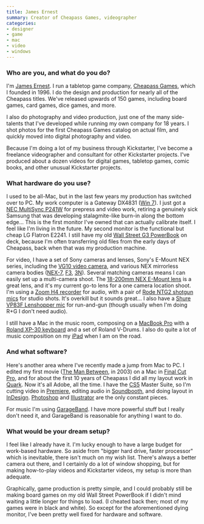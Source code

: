 ```yaml
---
title: James Ernest
summary: Creator of Cheapass Games, videographer
categories:
- designer
- game
- mac
- video
- windows
---
```


### Who are you, and what do you do?

I'm [James Ernest](http://boardgamegeek.com/boardgamedesigner/61/james-ernest "James' entry on BoardGameGeek."). I run a tabletop game company, [Cheapass Games](http://cheapass.com/ "James' game company."), which I founded in 1996. I do the design and production for nearly all of the Cheapass titles. We've released upwards of 150 games, including board games, card games, dice games, and more.

I also do photography and video production, just one of the many side-talents that I've developed while running my own company for 18 years. I shot photos for the first Cheapass Games catalog on actual film, and quickly moved into digital photography and video.

Because I'm doing a lot of my business through Kickstarter, I've become a freelance videographer and consultant for other Kickstarter projects. I've produced about a dozen videos for digital games, tabletop games, comic books, and other unusual Kickstarter projects.

### What hardware do you use?

I used to be all-Mac, but in the last few years my production has switched over to PC. My work computer is a Gateway DX4831 ([Win 7][windows-7]). I just got a [NEC MultiSync P241W][p241w-bk] for prepress and video work, retiring a genuinely sick Samsung that was developing stalagmite-like burn-in along the bottom edge... This is the first monitor I've owned that can actually calibrate itself. I feel like I'm living in the future. My second monitor is the functional but cheap LG Flatron E2241. I still have my old [Wall Street G3 PowerBook][powerbook-g3] on deck, because I'm often transferring old files from the early days of Cheapass, back when that was my production machine.

For video, I have a set of Sony cameras and lenses, Sony's E-Mount NEX series, including the [VG10 video camera][nex-vg10], and various NEX mirrorless camera bodies ([NEX-7][alpha-nex-7], [F3][nex-f3], [3N][nex-3n]). Several matching cameras means I can easily set up a multi-camera shoot. The [18-200mm NEX E-Mount lens][e-mount-18-200mm-f3.5-6.3-zoom] is a great lens, and it's my current go-to lens for a one camera location shoot. I'm using a [Zoom H4 recorder][h4] for audio, with a pair of [Rode NTG2 shotgun mics][ntg2] for studio shots. It's overkill but it sounds great... I also have a [Shure VP83F Lenshopper mic][vp83f-lenshopper] for run-and-gun (though usually when I'm doing R+G I don't need audio).

I still have a Mac in the music room, composing on a [MacBook Pro][macbook-pro] with a [Roland XP-30 keyboard][xp-30] and a set of Roland V-Drums. I also do quite a lot of music composition on my [iPad][ipad-2] when I am on the road.

### And what software?

Here's another area where I've recently made a jump from Mac to PC. I edited my first movie ([The Man Between](http://www.imdb.com/title/tt0404217/ "The IMDB entry for 'The Man Between.'"), in 2003) on a Mac in [Final Cut Pro][final-cut-pro], and for about the first 10 years of Cheapass I did all my layout work in [Quark][quarkxpress]. Now it's all Adobe, all the time. I have the [CS5][creative-suite] Master Suite, so I'm cutting video in [Premiere][], editing audio in [Soundbooth][], and doing layout in [InDesign][]. [Photoshop][] and [Illustrator][] are the only constant pieces.

For music I'm using [GarageBand][]. I have more powerful stuff but I really don't need it, and GarageBand is reasonable for anything I want to do.

### What would be your dream setup?

I feel like I already have it. I'm lucky enough to have a large budget for work-based hardware. So aside from "bigger hard drive, faster processor" which is inevitable, there isn't much on my wish list. There's always a better camera out there, and I certainly do a lot of window shopping, but for making how-to-play videos and Kickstarter videos, my setup is more than adequate.

Graphically, game production is pretty simple, and I could probably still be making board games on my old Wall Street PowerBook if I didn't mind waiting a little longer for things to load. (I cheated back then; most of my games were in black and white). So except for the aforementioned dying monitor, I've been pretty well fixed for hardware and software.

[alpha-nex-7]: http://store.sony.com/alpha-nex-7-camera-body-zid27-NEX7/B/cat-27-catid-All-Alpha-NEX-Cameras "A 24.3 megapixel mirrorless camera."
[e-mount-18-200mm-f3.5-6.3-zoom]: https://www.bhphotovideo.com/c/product/732292-REG/Sony_SEL18200_DT_18_200mm_f_3_5_6_3_Zoom.html "A zoom lens for Sony's E-Mount system."
[h4]: https://www.zoom.co.jp/english/products/h4/ "A digital audio recorder."
[ipad-2]: https://www.apple.com/ipad/ "A tablet device."
[macbook-pro]: https://www.apple.com/macbook-pro/ "A laptop."
[nex-3n]: https://www.amazon.com/Sony-NEX-3NL-Compact-Interchangeable-Digital/dp/B00BF9MUBM "A 16.1 megapixel mirrorless digital camera."
[nex-f3]: https://www.amazon.com/Sony-NEX-F3K-Compact-System-18-55mm/dp/B00836H2BI "A 16.1 megapixel mirrorless digital camera."
[nex-vg10]: https://www.amazon.com/Sony-NEXVG10-Interchangeable-Camcorder-Black/dp/B003WQMSOU "An HD camcorder with interchangeable lenses."
[ntg2]: http://www.rodemic.com/microphones/ntg-2 "A condenser shotgun microphone."
[p241w-bk]: https://www.necdisplay.com/p/desktop-monitors/p241w-bk "A 24 inch LCD monitor."
[powerbook-g3]: https://en.wikipedia.org/wiki/PowerBook_G3 "An old Mac laptop."
[vp83f-lenshopper]: http://www.shure.com/americas/products/microphones/vp/vp83f "A camera-mounted condenser microphone."
[xp-30]: http://www.rolandus.com/products/details/265 "A 64-voice synth."
[creative-suite]: https://www.adobe.com/creativecloud.html "A collection of design tools."
[final-cut-pro]: https://en.wikipedia.org/wiki/Final_Cut_Pro "A nonlinear video editor."
[garageband]: https://www.apple.com/mac/garageband/ "An audio recording and editing tool for the Mac."
[illustrator]: https://www.adobe.com/products/illustrator.html "A vector graphics editor."
[indesign]: https://www.adobe.com/products/indesign.html "A desktop/web publishing application."
[photoshop]: https://www.adobe.com/products/photoshop.html "A bitmap image editor."
[premiere]: https://www.adobe.com/products/premiere.html "A video editing suite."
[quarkxpress]: https://en.wikipedia.org/wiki/QuarkXPress "Desktop publishing software."
[soundbooth]: https://en.wikipedia.org/wiki/Adobe_Soundbooth "Audio editing software."
[windows-7]: https://en.wikipedia.org/wiki/Windows_7 "An operating system."
